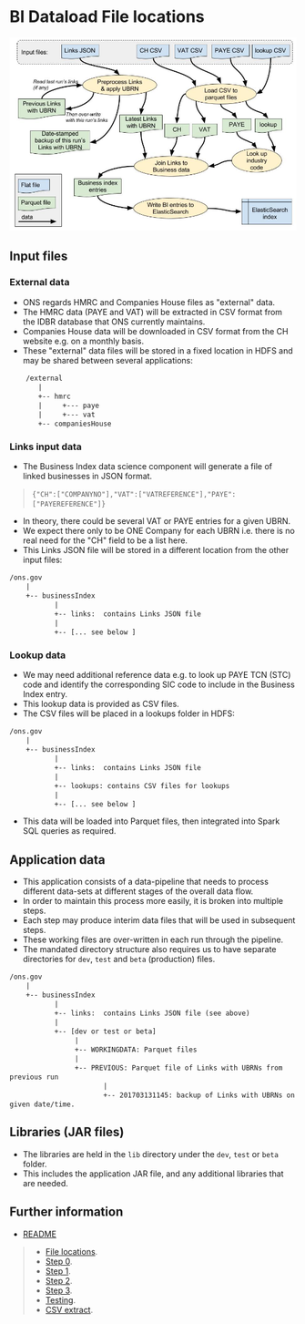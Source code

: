 # BI Dataload File locations #

![](./bi-ingestion-data-flow.jpg)

## Input files ##

### External data ###

* ONS regards HMRC and Companies House files as "external" data.
* The HMRC data (PAYE and VAT) will be extracted in CSV format from the IDBR database that ONS currently maintains.
* Companies House data will be downloaded in CSV format from the CH website e.g. on a monthly basis.
* These "external" data files will be stored in a fixed location in HDFS and may be shared between several applications:

```
    /external
       |
       +-- hmrc
       |     +--- paye
       |     +--- vat
       +-- companiesHouse
```

### Links input data ###

* The Business Index data science component will generate a file of linked businesses in JSON format.

> `{"CH":["COMPANYNO"],"VAT":["VATREFERENCE"],"PAYE":["PAYEREFERENCE"]}`
  
* In theory, there could be several VAT or PAYE entries for a given UBRN.
* We expect there only to be ONE Company for each UBRN i.e. there is no real need for the "CH" field to be a list here.
* This Links JSON file will be stored in a different location from the other input files:

```
/ons.gov
    |
    +-- businessIndex
           |
           +-- links:  contains Links JSON file 
           |
           +-- [... see below ]
```

### Lookup data ###

* We may need additional reference data e.g. to look up PAYE TCN (STC) code and identify the corresponding SIC code to include in the Business Index entry.
* This lookup data is provided as CSV files.
* The CSV files will be placed in a lookups folder in HDFS:

```
/ons.gov
    |
    +-- businessIndex
           |
           +-- links:  contains Links JSON file 
           |
           +-- lookups: contains CSV files for lookups
           |
           +-- [... see below ]
```
* This data will be loaded into Parquet files, then integrated into Spark SQL queries as required.


## Application data ##

* This application consists of a data-pipeline that needs to process different data-sets at different stages of the overall data flow.
* In order to maintain this process more easily, it is broken into multiple steps.
* Each step may produce interim data files that will be used in subsequent steps.
* These working files are over-written in each run through the pipeline.
* The mandated directory structure also requires us to have separate directories for `dev`, `test` and `beta` (production) files.

```
/ons.gov
    |
    +-- businessIndex
           |
           +-- links:  contains Links JSON file (see above)
           |
           +-- [dev or test or beta]
                |
                +-- WORKINGDATA: Parquet files
                |
                +-- PREVIOUS: Parquet file of Links with UBRNs from previous run                         
                       |            
                       +-- 201703131145: backup of Links with UBRNs on given date/time.
```

## Libraries (JAR files) ##

* The libraries are held in the `lib` directory under the `dev`, `test` or `beta` folder.
* This includes the application JAR file, and any additional libraries that are needed.

## Further information ##

* [README](../README.md)

> * [File locations](./bi-dataload-file-locations.md).
> * [Step 0](./bi-dataload-step-0.md).
> * [Step 1](./bi-dataload-step-1.md).
> * [Step 2](./bi-dataload-step-2.md).
> * [Step 3](./bi-dataload-step-3.md).
> * [Testing](./bi-dataload-testing.md).
> * [CSV extract](./bi-dataload-csv-extract.md).
